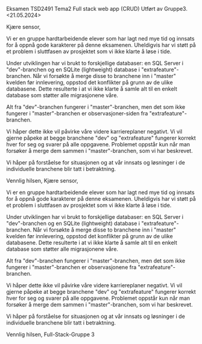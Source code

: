﻿Eksamen TSD2491
Tema2 Full stack web app (CRUD)
Utført av Gruppe3. <21.05.2024>

Kjære sensor,

Vi er en gruppe hardtarbeidende elever som har lagt ned mye tid og innsats for å oppnå gode karakterer på denne eksamenen. Uheldigvis har vi støtt på et problem i sluttfasen av prosjektet som vi ikke klarte å løse i tide.

Under utviklingen har vi brukt to forskjellige databaser: en SQL Server i "dev"-branchen og en SQLite (lightweight) database i "extrafeature"-branchen. Når vi forsøkte å merge disse to branchene inn i "master" kvelden før innlevering, oppstod det konflikter på grunn av de ulike databasene. Dette resulterte i at vi ikke klarte å samle alt til en enkelt database som støtter alle migrasjonene våre.

Alt fra "dev"-branchen fungerer i "master"-branchen, men det som ikke fungerer i "master"-branchen er observasjoner-siden fra "extrafeature"-branchen.

Vi håper dette ikke vil påvirke våre videre karriereplaner negativt. Vi vil gjerne påpeke at begge branchene "dev" og "extrafeature" fungerer korrekt hver for seg og svarer på alle oppgavene. Problemet oppstår kun når man forsøker å merge dem sammen i "master"-branchen, som vi har beskrevet.

Vi håper på forståelse for situasjonen og at vår innsats og løsninger i de individuelle branchene blir tatt i betraktning.

Vennlig hilsen,
Kjære sensor,

Vi er en gruppe hardtarbeidende elever som har lagt ned mye tid og innsats for å oppnå gode karakterer på denne eksamenen. Uheldigvis har vi støtt på et problem i sluttfasen av prosjektet som vi ikke klarte å løse i tide.

Under utviklingen har vi brukt to forskjellige databaser: en SQL Server i "dev"-branchen og en SQLite (lightweight) database i "extrafeature"-branchen. Når vi forsøkte å merge disse to branchene inn i "master" kvelden før innlevering, oppstod det konflikter på grunn av de ulike databasene. Dette resulterte i at vi ikke klarte å samle alt til en enkelt database som støtter alle migrasjonene våre.

Alt fra "dev"-branchen fungerer i "master"-branchen, men det som ikke fungerer i "master"-branchen er observasjonene fra "extrafeature"-branchen.

Vi håper dette ikke vil påvirke våre videre karriereplaner negativt. Vi vil gjerne påpeke at begge branchene "dev" og "extrafeature" fungerer korrekt hver for seg og svarer på alle oppgavene. Problemet oppstår kun når man forsøker å merge dem sammen i "master"-branchen, som vi har beskrevet.

Vi håper på forståelse for situasjonen og at vår innsats og løsninger i de individuelle branchene blir tatt i betraktning.

Vennlig hilsen,
Full-Stack-Gruppe 3



